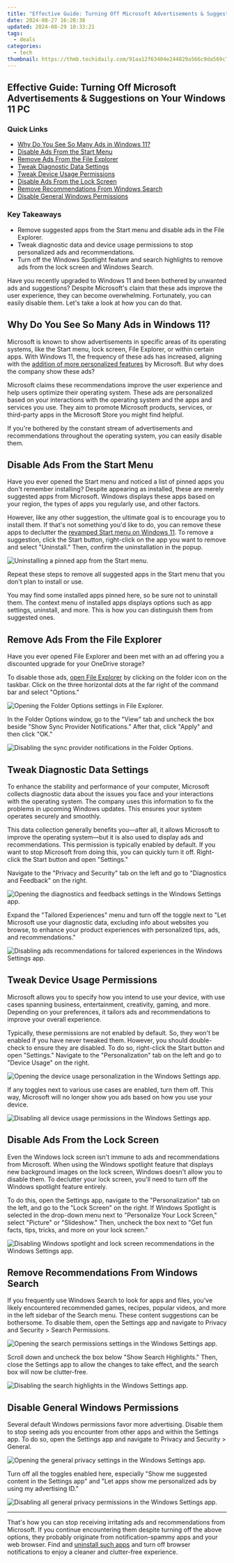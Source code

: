 ```yaml
---
title: "Effective Guide: Turning Off Microsoft Advertisements & Suggestions on Your Windows 11 PC"
date: 2024-08-27 16:28:38
updated: 2024-08-29 10:33:21
tags:
  - deals
categories:
  - tech
thumbnail: https://thmb.techidaily.com/91aa12f63404e244829a566c9da569c7d4c3ec60cf75cf3cc9677e68e8f64011.jpg
---
```


## Effective Guide: Turning Off Microsoft Advertisements & Suggestions on Your Windows 11 PC

### Quick Links

* [Why Do You See So Many Ads in Windows 11?](https://unlock-android.techidaily.com/how-to-unlock-itel-p55plus-phone-pattern-lock-without-factory-reset-by-drfone-android/)
* [Disable Ads From the Start Menu](https://instagram-video-files.techidaily.com/updated-in-2024-turning-down-igtv-on-insta/)
* [Remove Ads From the File Explorer](https://extra-skills.techidaily.com/2024-approved-pictorial-pop-culture-their-tales/)
* [Tweak Diagnostic Data Settings](https://screen-activity-recording.techidaily.com/new-is-itops-performance-worth-your-investment-for-2024/)
* [Tweak Device Usage Permissions](https://screen-mirroring-recording.techidaily.com/in-2024-examining-splitcams-video-quality-against-competitors/)
* [Disable Ads From the Lock Screen](https://youtube-stream.techidaily.com/2024-approved-pro-tips-for-utilizing-green-screen-effects-professionally/)
* [Remove Recommendations From Windows Search](https://facebook-clips.techidaily.com/new-uncover-recent-facebook-watched-content-swiftly-for-2024/)
* [Disable General Windows Permissions](https://win-dash.techidaily.com/how-to-secure-newest-updates-and-downloads-of-the-hp-laserjet-pro-m404n-printer-driver/)

### Key Takeaways

* Remove suggested apps from the Start menu and disable ads in the File Explorer.
* Tweak diagnostic data and device usage permissions to stop personalized ads and recommendations.
* Turn off the Windows Spotlight feature and search highlights to remove ads from the lock screen and Windows Search.

 Have you recently upgraded to Windows 11 and been bothered by unwanted ads and suggestions? Despite Microsoft's claim that these ads improve the user experience, they can become overwhelming. Fortunately, you can easily disable them. Let's take a look at how you can do that.

##  Why Do You See So Many Ads in Windows 11?

 Microsoft is known to show advertisements in specific areas of its operating systems, like the Start menu, lock screen, File Explorer, or within certain apps. With Windows 11, the frequency of these ads has increased, aligning with the [addition of more personalized features](https://win-able.techidaily.com/reviving-game-playthroughs-solve-xbox-headset-problems-with-these-proven-steps/) by Microsoft. But why does the company show these ads?

 Microsoft claims these recommendations improve the user experience and help users optimize their operating system. These ads are personalized based on your interactions with the operating system and the apps and services you use. They aim to promote Microsoft products, services, or third-party apps in the Microsoft Store you might find helpful.

 If you're bothered by the constant stream of advertisements and recommendations throughout the operating system, you can easily disable them.

##  Disable Ads From the Start Menu

 Have you ever opened the Start menu and noticed a list of pinned apps you don't remember installing? Despite appearing as installed, these are merely suggested apps from Microsoft. Windows displays these apps based on your region, the types of apps you regularly use, and other factors.

 However, like any other suggestion, the ultimate goal is to encourage you to install them. If that's not something you'd like to do, you can remove these apps to declutter the [revamped Start menu on Windows 11](https://win11.techidaily.com/3-ways-to-view-the-applied-group-policies-on-windows/). To remove a suggestion, click the Start button, right-click on the app you want to remove and select "Uninstall." Then, confirm the uninstallation in the popup.

![Uninstalling a pinned app from the Start menu.](https://static1.howtogeekimages.com/wordpress/wp-content/uploads/2024/01/1-uninstalling-a-pinned-app-from-the-start-menu.jpg) 

 Repeat these steps to remove all suggested apps in the Start menu that you don't plan to install or use.

 You may find some installed apps pinned here, so be sure not to uninstall them. The context menu of installed apps displays options such as app settings, uninstall, and more. This is how you can distinguish them from suggested ones.

##  Remove Ads From the File Explorer

 Have you ever opened File Explorer and been met with an ad offering you a discounted upgrade for your OneDrive storage? 

 To disable those ads, [open File Explorer](https://pokemon-go-android.techidaily.com/how-to-get-and-use-pokemon-go-promo-codes-on-realme-c67-4g-drfone-by-drfone-virtual-android/) by clicking on the folder icon on the taskbar. Click on the three horizontal dots at the far right of the command bar and select "Options."

![Opening the Folder Options settings in File Explorer.](https://static1.howtogeekimages.com/wordpress/wp-content/uploads/2023/11/windows-file-explorer-folder-setting-options.jpg) 

 In the Folder Options window, go to the "View" tab and uncheck the box beside "Show Sync Provider Notifications." After that, click "Apply" and then click "OK."

![Disabling the sync provider notifications in the Folder Options.](https://static1.howtogeekimages.com/wordpress/wp-content/uploads/2024/01/2-disabling-the-sync-provider-notifications-in-the-folder-options.jpg) 

##  Tweak Diagnostic Data Settings

 To enhance the stability and performance of your computer, Microsoft collects diagnostic data about the issues you face and your interactions with the operating system. The company uses this information to fix the problems in upcoming Windows updates. This ensures your system operates securely and smoothly.

 This data collection generally benefits you—after all, it allows Microsoft to improve the operating system—but it is also used to display ads and recommendations. This permission is typically enabled by default. If you want to stop Microsoft from doing this, you can quickly turn it off. Right-click the Start button and open "Settings."

 Navigate to the "Privacy and Security" tab on the left and go to "Diagnostics and Feedback" on the right.

![Opening the diagnostics and feedback settings in the Windows Settings app.](https://static1.howtogeekimages.com/wordpress/wp-content/uploads/2024/01/3-opening-the-diagnostics-and-feedback-settings-in-the-windows-settings-app.jpg) 

 Expand the "Tailored Experiences" menu and turn off the toggle next to "Let Microsoft use your diagnostic data, excluding info about websites you browse, to enhance your product experiences with personalized tips, ads, and recommendations."

![Disabling ads recommendations for tailored experiences in the Windows Settings app.](https://static1.howtogeekimages.com/wordpress/wp-content/uploads/2024/01/4-disabling-ads-recommendations-for-tailored-experiences-in-the-windows-settings-app.jpg) 

##  Tweak Device Usage Permissions

 Microsoft allows you to specify how you intend to use your device, with use cases spanning business, entertainment, creativity, gaming, and more. Depending on your preferences, it tailors ads and recommendations to improve your overall experience. 

 Typically, these permissions are not enabled by default. So, they won't be enabled if you have never tweaked them. However, you should double-check to ensure they are disabled. To do so, right-click the Start button and open "Settings." Navigate to the "Personalization" tab on the left and go to "Device Usage" on the right.

![Opening the device usage personalization in the Windows Settings app.](https://static1.howtogeekimages.com/wordpress/wp-content/uploads/2024/01/5-opening-the-device-usage-personalization-in-the-windows-settings-app.jpg) 

 If any toggles next to various use cases are enabled, turn them off. This way, Microsoft will no longer show you ads based on how you use your device.

![Disabling all device usage permissions in the Windows Settings app.](https://static1.howtogeekimages.com/wordpress/wp-content/uploads/2024/01/6-disabling-all-device-usage-permissions-in-the-windows-settings-app.jpg) 

##  Disable Ads From the Lock Screen

 Even the Windows lock screen isn't immune to ads and recommendations from Microsoft. When using the Windows spotlight feature that displays new background images on the lock screen, Windows doesn't allow you to disable them. To declutter your lock screen, you'll need to turn off the Windows spotlight feature entirely.

 To do this, open the Settings app, navigate to the "Personalization" tab on the left, and go to the "Lock Screen" on the right. If Windows Spotlight is selected in the drop-down menu next to "Personalize Your Lock Screen," select "Picture" or "Slideshow." Then, uncheck the box next to "Get fun facts, tips, tricks, and more on your lock screen."

![Disabling Windows spotlight and lock screen recommendations in the Windows Settings app.](https://static1.howtogeekimages.com/wordpress/wp-content/uploads/2024/01/7-disabling-windows-spotlight-and-lock-screen-recommendations-in-the-windows-settings-app.jpg) 

##  Remove Recommendations From Windows Search

 If you frequently use Windows Search to look for apps and files, you've likely encountered recommended games, recipes, popular videos, and more in the left sidebar of the Search menu. These content suggestions can be bothersome. To disable them, open the Settings app and navigate to Privacy and Security > Search Permissions.

![Opening the search permissions settings in the Windows Settings app.](https://static1.howtogeekimages.com/wordpress/wp-content/uploads/2024/01/8-opening-the-search-permissions-settings-in-the-windows-settings-app.jpg) 

 Scroll down and uncheck the box below "Show Search Highlights." Then, close the Settings app to allow the changes to take effect, and the search box will now be clutter-free.

![Disabling the search highlights in the Windows Settings app.](https://static1.howtogeekimages.com/wordpress/wp-content/uploads/2024/01/9-disabling-the-search-highlights-in-the-windows-settings-app.jpg) 

##  Disable General Windows Permissions

 Several default Windows permissions favor more advertising. Disable them to stop seeing ads you encounter from other apps and within the Settings app. To do so, open the Settings app and navigate to Privacy and Security > General.

![Opening the general privacy settings in the Windows Settings app.](https://static1.howtogeekimages.com/wordpress/wp-content/uploads/2024/01/11-opening-the-general-provacy-settings-in-the-windows-settings-app.jpg) 

 Turn off all the toggles enabled here, especially "Show me suggested content in the Settings app" and "Let apps show me personalized ads by using my advertising ID."

![Disabling all general privacy permissions in the Windows Settings app.](https://static1.howtogeekimages.com/wordpress/wp-content/uploads/2024/01/10-disabling-all-general-privacy-permissions-in-the-windows-settings-app.jpg) 

---

 That's how you can stop receiving irritating ads and recommendations from Microsoft. If you continue encountering them despite turning off the above options, they probably originate from notification-spammy apps and your web browser. Find and [uninstall such apps](https://youtube-docs.techidaily.com/ed-in-2024-strategies-for-using-youtube-to-boost-classroom-engagement/) and turn off browser notifications to enjoy a cleaner and clutter-free experience.

<ins class="adsbygoogle"
     style="display:block"
     data-ad-format="autorelaxed"
     data-ad-client="ca-pub-7571918770474297"
     data-ad-slot="1223367746"></ins>



<ins class="adsbygoogle"
     style="display:block"
     data-ad-client="ca-pub-7571918770474297"
     data-ad-slot="8358498916"
     data-ad-format="auto"
     data-full-width-responsive="true"></ins>
